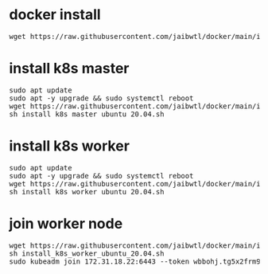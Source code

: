 # docker install
<pre>
wget https://raw.githubusercontent.com/jaibwtl/docker/main/install_docker_ubuntu_20.04.sh && sh install_docker_ubuntu_20.04.sh
</pre>

# install k8s master 
<pre>
sudo apt update
sudo apt -y upgrade && sudo systemctl reboot
wget https://raw.githubusercontent.com/jaibwtl/docker/main/install_k8s_master_ubuntu_20.04.sh  
sh install_k8s_master_ubuntu_20.04.sh
</pre>

# install k8s worker 
<pre>
sudo apt update
sudo apt -y upgrade && sudo systemctl reboot
wget https://raw.githubusercontent.com/jaibwtl/docker/main/install_k8s_worker_ubuntu_20.04.sh
sh install_k8s_worker_ubuntu_20.04.sh
</pre>

# join worker node 
<pre>
wget https://raw.githubusercontent.com/jaibwtl/docker/main/install_k8s_worker_ubuntu_20.04.sh
sh install_k8s_worker_ubuntu_20.04.sh
sudo kubeadm join 172.31.18.22:6443 --token wbbohj.tg5x2frm9s0kixbm --discovery-token-ca-cert-hash sha256:31d0cac4eed632a446723358e365ccacd93a14e41ca4c6ee5d33b11c9cec2bd2
</pre>
